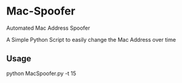 # Mac-Spoofer
Automated Mac Address Spoofer 

A Simple Python Script to easily change the Mac Address over time 

## Usage 
python MacSpoofer.py -t 15 
